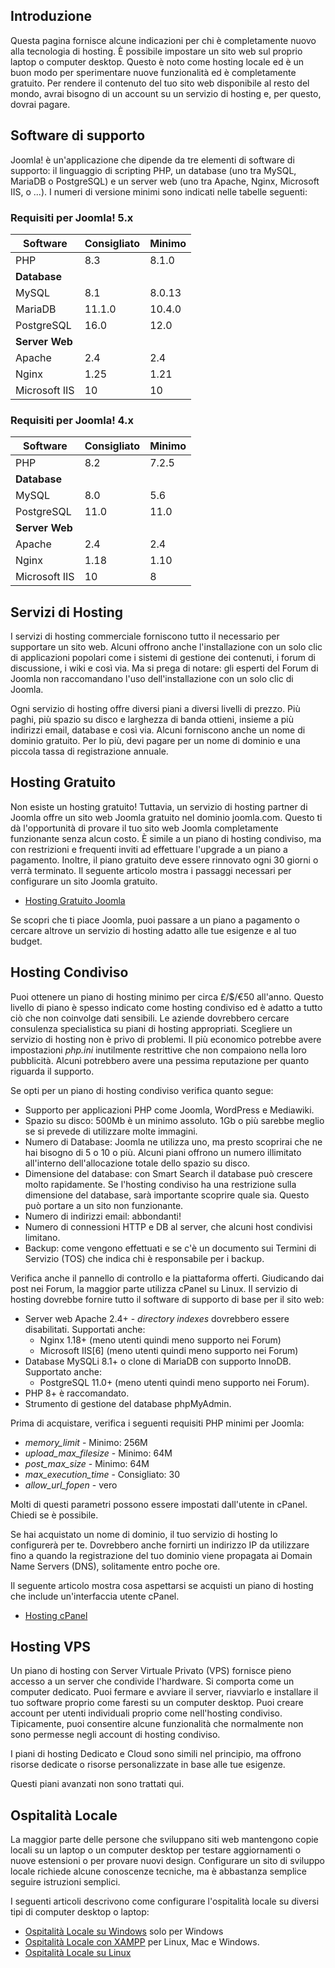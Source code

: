 <!-- Filename: J4.x:Hosting_Setup / Display title: Configurazione dell'Hosting -->

## Introduzione

Questa pagina fornisce alcune indicazioni per chi è completamente nuovo alla tecnologia di hosting. È possibile impostare un sito web sul proprio laptop o computer desktop. Questo è noto come hosting locale ed è un buon modo per sperimentare nuove funzionalità ed è completamente gratuito. Per rendere il contenuto del tuo sito web disponibile al resto del mondo, avrai bisogno di un account su un servizio di hosting e, per questo, dovrai pagare.

## Software di supporto

Joomla! è un'applicazione che dipende da tre elementi di software di supporto:
il linguaggio di scripting PHP, un database (uno tra MySQL, MariaDB o PostgreSQL)
e un server web (uno tra Apache, Nginx, Microsoft IIS, o ...). I numeri di versione
minimi sono indicati nelle tabelle seguenti:

### Requisiti per Joomla! 5.x

| Software           | Consigliato     | Minimo      |
|--------------------|-----------------|-------------|
| PHP                | 8.3             | 8.1.0       |
| **Database**       |                 |             |
| MySQL              | 8.1             | 8.0.13      |
| MariaDB            | 11.1.0          | 10.4.0      |
| PostgreSQL         | 16.0            | 12.0        |
| **Server Web**     |                 |             |
| Apache             | 2.4             | 2.4         |
| Nginx              | 1.25            | 1.21        |
| Microsoft IIS      | 10              | 10          |

### Requisiti per Joomla! 4.x

| Software           | Consigliato     | Minimo      |
|--------------------|-----------------|-------------|
| PHP                | 8.2             | 7.2.5       |
| **Database**       |                 |             |
| MySQL              | 8.0             | 5.6         |
| PostgreSQL         | 11.0            | 11.0        |
| **Server Web**     |                 |             |
| Apache             | 2.4             | 2.4         |
| Nginx              | 1.18            | 1.10        |
| Microsoft IIS      | 10              | 8           |

## Servizi di Hosting

I servizi di hosting commerciale forniscono tutto il necessario per supportare un sito web. Alcuni offrono anche l'installazione con un solo clic di applicazioni popolari come i sistemi di gestione dei contenuti, i forum di discussione, i wiki e così via. Ma si prega di notare: gli esperti del Forum di Joomla non raccomandano l'uso dell'installazione con un solo clic di Joomla.

Ogni servizio di hosting offre diversi piani a diversi livelli di prezzo. Più paghi, più spazio su disco e larghezza di banda ottieni, insieme a più indirizzi email, database e così via. Alcuni forniscono anche un nome di dominio gratuito. Per lo più, devi pagare per un nome di dominio e una piccola tassa di registrazione annuale.

## Hosting Gratuito

Non esiste un hosting gratuito! Tuttavia, un servizio di hosting partner di Joomla offre un sito web Joomla gratuito nel dominio joomla.com. Questo ti dà l'opportunità di provare il tuo sito web Joomla completamente funzionante senza alcun costo. È simile a un piano di hosting condiviso, ma con restrizioni e frequenti inviti ad effettuare l'upgrade a un piano a pagamento. Inoltre, il piano gratuito deve essere rinnovato ogni 30 giorni o verrà terminato. Il seguente articolo mostra i passaggi necessari per configurare un sito Joomla gratuito.

* [Hosting Gratuito Joomla](jdocmanual?article=user/hosting/free-hosting "")

Se scopri che ti piace Joomla, puoi passare a un piano a pagamento o cercare altrove un servizio di hosting adatto alle tue esigenze e al tuo budget.


## Hosting Condiviso

Puoi ottenere un piano di hosting minimo per circa £/$/€50 all'anno. Questo livello di piano è spesso indicato come hosting condiviso ed è adatto a tutto ciò che non coinvolge dati sensibili. Le aziende dovrebbero cercare consulenza specialistica su piani di hosting appropriati. Scegliere un servizio di hosting non è privo di problemi. Il più economico potrebbe avere impostazioni *php.ini* inutilmente restrittive che non compaiono nella loro pubblicità. Alcuni potrebbero avere una pessima reputazione per quanto riguarda il supporto.

Se opti per un piano di hosting condiviso verifica quanto segue:

- Supporto per applicazioni PHP come Joomla, WordPress e Mediawiki.
- Spazio su disco: 500Mb è un minimo assoluto. 1Gb o più sarebbe meglio se si prevede di utilizzare molte immagini.
- Numero di Database: Joomla ne utilizza uno, ma presto scoprirai che ne hai bisogno di 5 o 10 o più. Alcuni piani offrono un numero illimitato all'interno dell'allocazione totale dello spazio su disco.
- Dimensione del database: con Smart Search il database può crescere molto rapidamente. Se l'hosting condiviso ha una restrizione sulla dimensione del database, sarà importante scoprire quale sia. Questo può portare a un sito non funzionante.
- Numero di indirizzi email: abbondanti!
- Numero di connessioni HTTP e DB al server, che alcuni host condivisi limitano.
- Backup: come vengono effettuati e se c'è un documento sui Termini di Servizio (TOS) che indica chi è responsabile per i backup.

Verifica anche il pannello di controllo e la piattaforma offerti. Giudicando dai post nei Forum, la maggior parte utilizza cPanel su Linux. Il servizio di hosting dovrebbe fornire tutto il software di supporto di base per il sito web:

- Server web Apache 2.4+ - *directory indexes* dovrebbero essere disabilitati. Supportati anche:
  - Nginx 1.18+ (meno utenti quindi meno supporto nei Forum)
  - Microsoft IIS\[6\] (meno utenti quindi meno supporto nei Forum)
- Database MySQLi 8.1+ o clone di MariaDB con supporto InnoDB. Supportato anche:
  - PostgreSQL 11.0+ (meno utenti quindi meno supporto nei Forum).
- PHP 8+ è raccomandato.
- Strumento di gestione del database phpMyAdmin.

Prima di acquistare, verifica i seguenti requisiti PHP minimi per Joomla:

- *memory_limit* - Minimo: 256M
- *upload_max_filesize* - Minimo: 64M
- *post_max_size* - Minimo: 64M
- *max_execution_time* - Consigliato: 30
- *allow_url_fopen* - vero

Molti di questi parametri possono essere impostati dall'utente in cPanel. Chiedi se è possibile.

Se hai acquistato un nome di dominio, il tuo servizio di hosting lo configurerà per te. Dovrebbero anche fornirti un indirizzo IP da utilizzare fino a quando la registrazione del tuo dominio viene propagata ai Domain Name Servers (DNS), solitamente entro poche ore.

Il seguente articolo mostra cosa aspettarsi se acquisti un piano di hosting che include un'interfaccia utente cPanel.

* [Hosting cPanel](jdocmanual?article=user/hosting/cpanel-hosting "Hosting cPanel")

## Hosting VPS

Un piano di hosting con Server Virtuale Privato (VPS) fornisce pieno accesso a un server che condivide l'hardware. Si comporta come un computer dedicato. Puoi fermare e avviare il server, riavviarlo e installare il tuo software proprio come faresti su un computer desktop. Puoi creare account per utenti individuali proprio come nell'hosting condiviso. Tipicamente, puoi consentire alcune funzionalità che normalmente non sono permesse negli account di hosting condiviso.

I piani di hosting Dedicato e Cloud sono simili nel principio, ma offrono risorse dedicate o risorse personalizzate in base alle tue esigenze.

Questi piani avanzati non sono trattati qui.


## Ospitalità Locale

La maggior parte delle persone che sviluppano siti web mantengono copie locali su un laptop o un computer desktop per testare aggiornamenti o nuove estensioni o per provare nuovi design. Configurare un sito di sviluppo locale richiede alcune conoscenze tecniche, ma è abbastanza semplice seguire istruzioni semplici.

I seguenti articoli descrivono come configurare l'ospitalità locale su diversi tipi di computer desktop o laptop:

* [Ospitalità Locale su Windows](jdocmanual?article=user/hosting/local-hosting-on-windows "Ospitalità Locale su Windows") solo per Windows
* [Ospitalità Locale con XAMPP](jdocmanual?article=user/hosting/local-hosting-with-xampp "Ospitalità Locale con XAMPP") per Linux, Mac e Windows.
* [Ospitalità Locale su Linux](jdocmanual?article=user/hosting/local-hosting-on-linux "Ospitalità Locale su Linux")

